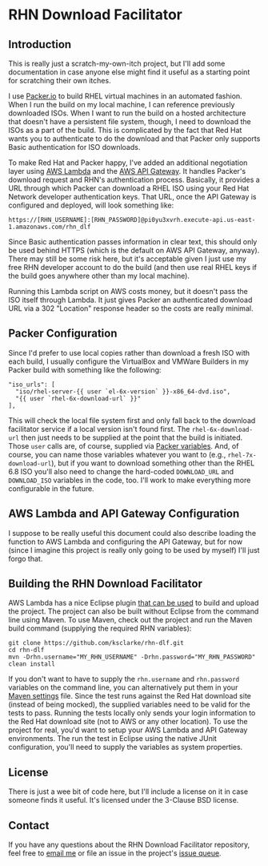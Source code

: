 # RHN Download Facilitator

## Introduction

This is really just a scratch-my-own-itch project, but I'll add some documentation in case anyone else might find it useful as a starting point for scratching their own itches.

I use [Packer.io](https://www.packer.io/) to build RHEL virtual machines in an automated fashion. When I run the build on my local machine, I can reference previously downloaded ISOs. When I want to run the build on a hosted architecture that doesn't have a persistent file system, though, I need to download the ISOs as a part of the build. This is complicated by the fact that Red Hat wants you to authenticate to do the download and that Packer only supports Basic authentication for ISO downloads.

To make Red Hat and Packer happy, I've added an additional negotiation layer using [AWS Lambda](https://aws.amazon.com/lambda/) and the [AWS API Gateway](https://aws.amazon.com/api-gateway/). It handles Packer's download request and RHN's authentication process. Basically, it provides a URL through which Packer can download a RHEL ISO using your Red Hat Network developer authentication keys. That URL, once the API Gateway is configured and deployed, will look something like:

    https://[RHN_USERNAME]:[RHN_PASSWORD]@pi0yu3xvrh.execute-api.us-east-1.amazonaws.com/rhn_dlf
    
Since Basic authentication passes information in clear text, this should only be used behind HTTPS (which is the default on AWS API Gateway, anyway). There may still be some risk here, but it's acceptable given I just use my free RHN developer account to do the build (and then use real RHEL keys if the build goes anywhere other than my local machine).

Running this Lambda script on AWS costs money, but it doesn't pass the ISO itself through Lambda. It just gives Packer an authenticated download URL via a 302 "Location" response header so the costs are really minimal.

## Packer Configuration

Since I'd prefer to use local copies rather than download a fresh ISO with each build, I usually configure the VirtualBox and VMWare Builders in my Packer build with something like the following:

    "iso_urls": [
      "iso/rhel-server-{{ user `el-6x-version` }}-x86_64-dvd.iso",
      "{{ user `rhel-6x-download-url` }}"
    ], 

This will check the local file system first and only fall back to the download facilitator service if a local version isn't found first. The `rhel-6x-download-url` then just needs to be supplied at the point that the build is initiated. Those `user` calls are, of course, supplied via [Packer variables](https://www.packer.io/docs/templates/user-variables.html). And, of course, you can name those variables whatever you want to (e.g., `rhel-7x-download-url`), but if you want to download something other than the RHEL 6.8 ISO you'll also need to change the hard-coded `DOWNLOAD_URL` and `DOWNLOAD_ISO` variables in the code, too. I'll work to make everything more configurable in the future.

## AWS Lambda and API Gateway Configuration

I suppose to be really useful this document could also describe loading the function to AWS Lambda and configuring the API Gateway, but for now (since I imagine this project is really only going to be used by myself) I'll just forgo that.

## Building the RHN Download Facilitator

AWS Lambda has a nice Eclipse plugin [that can be used](http://docs.aws.amazon.com/toolkit-for-eclipse/v1/user-guide/lambda-tutorial.html) to build and upload the project. The project can also be built without Eclipse from the command line using Maven. To use Maven, check out the project and run the Maven build command (supplying the required RHN variables):

    git clone https://github.com/ksclarke/rhn-dlf.git
    cd rhn-dlf
    mvn -Drhn.username="MY_RHN_USERNAME" -Drhn.password="MY_RHN_PASSWORD" clean install
    
If you don't want to have to supply the `rhn.username` and `rhn.password` variables on the command line, you can alternatively put them in your [Maven settings](http://maven.apache.org/ref/3.5.0/maven-settings/settings.html) file. Since the test runs against the Red Hat download site (instead of being mocked), the supplied variables need to be valid for the tests to pass. Running the tests locally only sends your login information to the Red Hat download site (not to AWS or any other location). To use the project for real, you'd want to setup your AWS Lambda and API Gateway environments. The run the test in Eclipse using the native JUnit configuration, you'll need to supply the variables as system properties.

## License

There is just a wee bit of code here, but I'll include a license on it in case someone finds it useful. It's licensed under the 3-Clause BSD license.

## Contact

If you have any questions about the RHN Download Facilitator repository, feel free to [email me](mailto:ksclarke@ksclarke.io) or file an issue in the project's [issue queue](https://github.com/ksclarke/rhn-dlf/issues).
